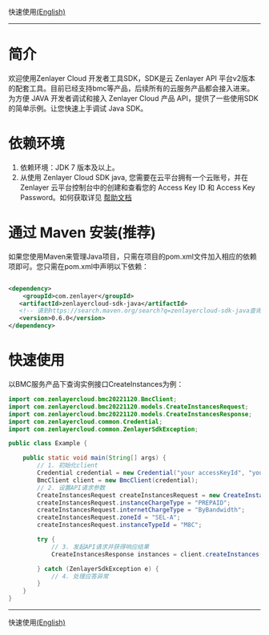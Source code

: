 快速使用[(English)](./README.md)

--- 

# 简介

欢迎使用Zenlayer Cloud 开发者工具SDK，SDK是云 Zenlayer API
平台v2版本的配套工具。目前已经支持bmc等产品，后续所有的云服务产品都会接入进来。
为方便 JAVA 开发者调试和接入 Zenlayer Cloud 产品 API，提供了一些使用SDK的简单示例。让您快速上手调试 Java SDK。

# 依赖环境

1. 依赖环境：JDK 7 版本及以上。
2. 从使用 Zenlayer Cloud SDK java, 您需要在云平台拥有一个云账号，并在 Zenlayer 云平台控制台中的创建和查看您的 Access Key ID 和 Access Key
   Password。如何获取详见 [帮助文档](https://docs.console.zenlayer.com/welcome/platform/team-management/generate-an-api-access-key)

# 通过 Maven 安装(推荐)

如果您使用Maven来管理Java项目，只需在项目的pom.xml文件加入相应的依赖项即可。您只需在pom.xml中声明以下依赖：

```xml

<dependency>
    <groupId>com.zenlayer</groupId>
   <artifactId>zenlayercloud-sdk-java</artifactId>
   <!-- 请到https://search.maven.org/search?q=zenlayercloud-sdk-java查询所有版本，最新版本如下 -->
   <version>0.6.0</version>
</dependency>

```

# 快速使用

以BMC服务产品下查询实例接口CreateInstances为例：

```java
import com.zenlayercloud.bmc20221120.BmcClient;
import com.zenlayercloud.bmc20221120.models.CreateInstancesRequest;
import com.zenlayercloud.bmc20221120.models.CreateInstancesResponse;
import com.zenlayercloud.common.Credential;
import com.zenlayercloud.common.ZenlayerSdkException;

public class Example {

    public static void main(String[] args) {
        // 1. 初始化client
        Credential credential = new Credential("your accessKeyId", "your accessKey password");
        BmcClient client = new BmcClient(credential);
        // 2. 设置API请求参数
        CreateInstancesRequest createInstancesRequest = new CreateInstancesRequest();
        createInstancesRequest.instanceChargeType = "PREPAID";
        createInstancesRequest.internetChargeType = "ByBandwidth";
        createInstancesRequest.zoneId = "SEL-A";
        createInstancesRequest.instanceTypeId = "M8C";

        try {
            // 3. 发起API请求并获得响应结果
            CreateInstancesResponse instances = client.createInstances(createInstancesRequest);

        } catch (ZenlayerSdkException e) {
            // 4. 处理应答异常 
        }
    }
}

```

---
快速使用[(English)](./README.md)
